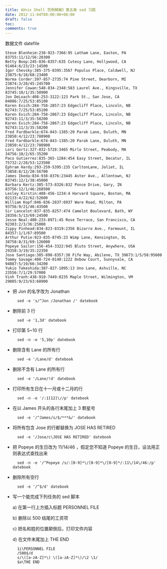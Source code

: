 ```yaml
---
title: 《Unix Shell 范例精解》第五章 sed 习题
date: 2012-11-04T08:00:00+08:00
draft: false
toc:
comments: true
---
```



数据文件 datefile

	Steve Blenheim:238-923-7366:95 Latham Lane, Easton, PA 83755:11/12/56:20300
	Betty Boop:245-836-8357:635 Cutesy Lane, Hollywood, CA 91464:6/23/23:14500
	Igor Chevsky:385-375-8395:3567 Populus Place, Caldwell, NJ 23875:6/18/68:23400
	Norma Corder:397-857-2735:74 Pine Street, Dearborn, MI 23874:3/28/45:245700
	Jennifer Cowan:548-834-2348:583 Laurel Ave., Kingsville, TX 83745:10/1/35:58900
	Jon DeLoach:408-253-3122:123 Park St., San Jose, CA 04086:7/25/53:85100
	Karen Evich:284-758-2857:23 Edgecliff Place, Lincoln, NB 92743:7/25/53:85100
	Karen Evich:284-758-2867:23 Edgecliff Place, Lincoln, NB 92743:11/3/35:58200
	Karen Evich:284-758-2867:23 Edgecliff Place, Lincoln, NB 92743:11/3/35:58200
	Fred Fardbarkle:674-843-1385:20 Parak Lane, Duluth, MN 23850:4/12/23:780900
	Fred Fardbarkle:674-843-1385:20 Parak Lane, Duluth, MN 23850:4/12/23:780900
	Lori Gortz:327-832-5728:3465 Mirlo Street, Peabody, MA 34756:10/2/65:35200
	Paco Gutierrez:835-365-1284:454 Easy Street, Decatur, IL 75732:2/28/53:123500
	Ephram Hardy:293-259-5395:235 CarltonLane, Joliet, IL 73858:8/12/20:56700
	James Ikeda:834-938-8376:23445 Aster Ave., Allentown, NJ 83745:12/1/38:45000
	Barbara Kertz:385-573-8326:832 Ponce Drive, Gary, IN 83756:12/1/46:268500
	Lesley Kirstin:408-456-1234:4 Harvard Square, Boston, MA 02133:4/22/62:52600
	William Kopf:846-836-2837:6937 Ware Road, Milton, PA 93756:9/21/46:43500
	Sir Lancelot:837-835-8257:474 Camelot Boulevard, Bath, WY 28356:5/13/69:24500
	Jesse Neal:408-233-8971:45 Rose Terrace, San Francisco, CA 92303:2/3/36:25000
	Zippy Pinhead:834-823-8319:2356 Bizarro Ave., Farmount, IL 84357:1/1/67:89500
	Arthur Putie:923-835-8745:23 Wimp Lane, Kensington, DL 38758:8/31/69:126000
	Popeye Sailor:156-454-3322:945 Bluto Street, Anywhere, USA 29358:3/19/35:22350
	Jose Santiago:385-898-8357:38 Fife Way, Abilene, TX 39673:1/5/58:95600
	Tommy Savage:408-724-0140:1222 Oxbow Court, Sunnyvale, CA 94087:5/19/66:34200
	Yukio Takeshida:387-827-1095:13 Uno Lane, Ashville, NC 23556:7/1/29:57000
	Vinh Tranh:438-910-7449:8235 Maple Street, Wilmington, VM 29085:9/23/63:68900


* 把 Jon 的名字改为 Jonathan

		sed -e 's/^Jon /Jonathan /' datebook

* 删除前 3 行

		sed -e '1,3d' datebook

* 打印第 5~10 行

		sed -n -e '5,10p' datebook

* 删除含有 Lane 的所有行
	
		sed -e '/Lane/d' datebook

* 删除不含有 Lane 的所有行

		sed -e '/Lane/!d' datebook

* 打印所有生日在十一月或十二月的行

		sed -n -e '/:1[12]\//p' datebook

* 在以 James 开头的各行末尾加上 3 颗星号

		sed -e '/^James/s/$/***&/' datebook

* 将所有包含 Jose 的行都替换为 JOSE HAS RETIRED

		sed -e '/Jose/c\JOSE HAS RETIRED' datebook

* 把 Popeye 的生日改为 11/14/46 ，假定您不知道 Popeye 的生日，设法用正则表达式查找出来

		sed -n -e '/^Popeye /s/:[0-9]*\/[0-9]*\/[0-9]*/:11\/14\/46:/p' datebook

* 删除所有空行
	
		sed -e '/^$/d' datebook


* 写一个能完成下列任务的 sed 脚本

	a) 在第一行上方插入标题 PERSONNEL FILE

	b) 删除以 500 结尾的工资项

	c) 把名和姓的位置颠倒后，打印文件内容

	d) 在文件末尾加上 THE END

		1i\PERSONNEL FILE
		/500$/d
		s/\([a-zA-Z]*\) \([a-zA-Z]*\)/\2 \1/
		$a\THE END
